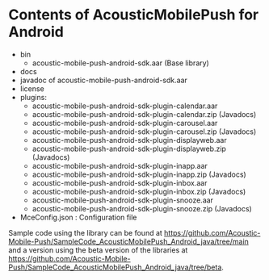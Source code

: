 # Contents of AcousticMobilePush for Android

- bin
  - acoustic-mobile-push-android-sdk.aar (Base library)
- docs
 - javadoc of acoustic-mobile-push-android-sdk.aar
- license 
- plugins:
  - acoustic-mobile-push-android-sdk-plugin-calendar.aar
  - acoustic-mobile-push-android-sdk-plugin-calendar.zip (Javadocs)
  - acoustic-mobile-push-android-sdk-plugin-carousel.aar
  - acoustic-mobile-push-android-sdk-plugin-carousel.zip (Javadocs)
  - acoustic-mobile-push-android-sdk-plugin-displayweb.aar
  - acoustic-mobile-push-android-sdk-plugin-displayweb.zip (Javadocs)
  - acoustic-mobile-push-android-sdk-plugin-inapp.aar
  - acoustic-mobile-push-android-sdk-plugin-inapp.zip (Javadocs)
  - acoustic-mobile-push-android-sdk-plugin-inbox.aar
  - acoustic-mobile-push-android-sdk-plugin-inbox.zip (Javadocs)
  - acoustic-mobile-push-android-sdk-plugin-snooze.aar
  - acoustic-mobile-push-android-sdk-plugin-snooze.zip (Javadocs)
- MceConfig.json : Configuration file


Sample code using the library can be found at https://github.com/Acoustic-Mobile-Push/SampleCode_AcousticMobilePush_Android_java/tree/main and a version using the beta version of the libraries at https://github.com/Acoustic-Mobile-Push/SampleCode_AcousticMobilePush_Android_java/tree/beta.
 
        
